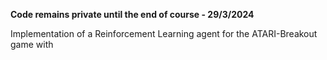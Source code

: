 **Code remains private until the end of course - 29/3/2024**

Implementation of a Reinforcement Learning agent for the ATARI-Breakout game with 
